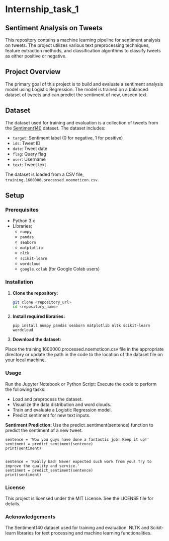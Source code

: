 # Internship_task_1
## Sentiment Analysis on Tweets

This repository contains a machine learning pipeline for sentiment analysis on tweets. The project utilizes various text preprocessing techniques, feature extraction methods, and classification algorithms to classify tweets as either positive or negative.

## Project Overview

The primary goal of this project is to build and evaluate a sentiment analysis model using Logistic Regression. The model is trained on a balanced dataset of tweets and can predict the sentiment of new, unseen text.

## Dataset

The dataset used for training and evaluation is a collection of tweets from the [Sentiment140](http://help.sentiment140.com/for-students) dataset. The dataset includes:

- `target`: Sentiment label (0 for negative, 1 for positive)
- `ids`: Tweet ID
- `date`: Tweet date
- `flag`: Query flag
- `user`: Username
- `text`: Tweet text

The dataset is loaded from a CSV file, `training.1600000.processed.noemoticon.csv`.

## Setup

### Prerequisites

- Python 3.x
- Libraries:
  - `numpy`
  - `pandas`
  - `seaborn`
  - `matplotlib`
  - `nltk`
  - `scikit-learn`
  - `wordcloud`
  - `google.colab` (for Google Colab users)

### Installation

1. **Clone the repository:**
   ```bash
   git clone <repository_url>
   cd <repository_name>
   ```
   
2. **Install required libraries:**

       pip install numpy pandas seaborn matplotlib nltk scikit-learn wordcloud

3. **Download the dataset:**
   
Place the training.1600000.processed.noemoticon.csv file in the appropriate directory or update the path in the code to the location of the dataset file on your local machine.
  

### Usage
Run the Jupyter Notebook or Python Script:
Execute the code to perform the following tasks:

* Load and preprocess the dataset.
* Visualize the data distribution and word clouds.
* Train and evaluate a Logistic Regression model.
* Predict sentiment for new text inputs.

**Sentiment Prediction:**
Use the predict_sentiment(sentence) function to predict the sentiment of a new tweet.

    sentence = 'Wow you guys have done a fantastic job! Keep it up!'
    sentiment = predict_sentiment(sentence)
    print(sentiment)
    
    
    sentence = 'Really bad! Never expected such work from you! Try to improve the quality and service.'
    sentiment = predict_sentiment(sentence)
    print(sentiment)
    

### License
This project is licensed under the MIT License. See the LICENSE file for details.

### Acknowledgements
The Sentiment140 dataset used for training and evaluation.
NLTK and Scikit-learn libraries for text processing and machine learning functionalities.
